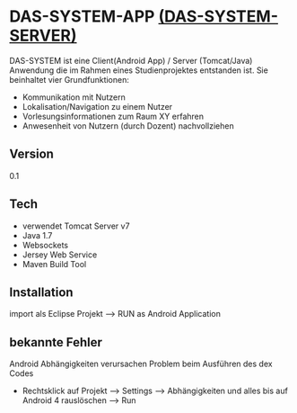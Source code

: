 DAS-SYSTEM-APP [(DAS-SYSTEM-SERVER)](https://github.com/marcelh89/DAS-SYSTEM-SERVER)
==========


DAS-SYSTEM ist eine Client(Android App) / Server (Tomcat/Java) Anwendung die im Rahmen eines Studienprojektes entstanden ist. Sie beinhaltet vier Grundfunktionen:

  - Kommunikation mit Nutzern
  - Lokalisation/Navigation zu einem Nutzer
  - Vorlesungsinformationen zum Raum XY erfahren
  - Anwesenheit von Nutzern (durch Dozent) nachvollziehen


Version
----

0.1

Tech
----
* verwendet Tomcat Server v7
* Java 1.7
* Websockets
* Jersey Web Service
* Maven Build Tool

Installation
--------------
import als Eclipse Projekt --> RUN as Android Application

bekannte Fehler
---------------
Android Abhängigkeiten verursachen Problem beim Ausführen des dex Codes
* Rechtsklick auf Projekt --> Settings --> Abhängigkeiten und alles bis auf Android 4 rauslöschen --> Run
